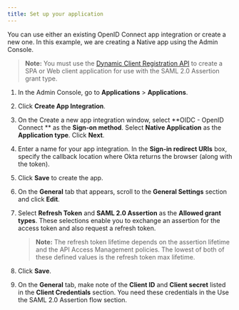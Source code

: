```yaml
---
title: Set up your application
---
```


You can use either an existing OpenID Connect app integration or create a new one. In this example, we are creating a Native app using the Admin Console.

> **Note:** You must use the [Dynamic Client Registration API](/docs/reference/api/oauth-clients/#client-application-object) to create a SPA or Web client application for use with the SAML 2.0 Assertion grant type.

1. In the Admin Console, go to **Applications** > **Applications**.
1. Click **Create App Integration**.
1. On the Create a new app integration window, select **OIDC - OpenID Connect ** as the **Sign-on method**. Select **Native Application** as the **Application type**. Click **Next**.
1. Enter a name for your app integration. In the **Sign-in redirect URIs** box, specify the callback location where Okta returns the browser (along with the token).
1. Click **Save** to create the app.
1. On the **General** tab that appears, scroll to the **General Settings** section and click **Edit**.
1. Select **Refresh Token** and **SAML 2.0 Assertion** as the **Allowed grant types**. These selections enable you to exchange an assertion for the access token and also request a refresh token.

    > **Note:** The refresh token lifetime depends on the assertion lifetime and the <GuideLink link="../configure-policy-as">API Access Management policies</GuideLink>. The lowest of both of these defined values is the refresh token max lifetime.

1. Click **Save**.
1. On the **General** tab, make note of the **Client ID** and **Client secret** listed in the **Client Credentials** section. You need these credentials in the <GuideLink link="../use-flow">Use the SAML 2.0 Assertion flow</GuideLink> section.

<NextSectionLink/>
